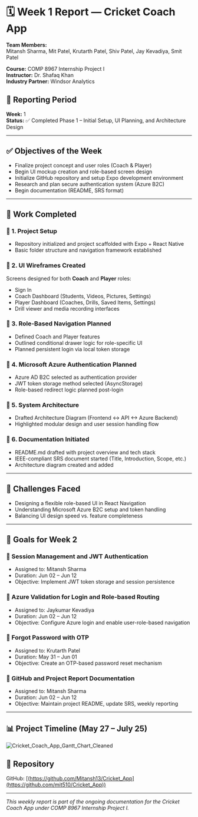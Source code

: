 
# 🗓️ Week 1 Report — Cricket Coach App

**Team Members:**  
Mitansh Sharma, Mit Patel, Krutarth Patel, Shiv Patel, Jay Kevadiya, Smit Patel

**Course:** COMP 8967 Internship Project I  
**Instructor:** Dr. Shafaq Khan  
**Industry Partner:** Windsor Analytics

## 📅 Reporting Period
**Week:** 1  
**Status:** ✅ Completed Phase 1 – Initial Setup, UI Planning, and Architecture Design

---

## ✅ Objectives of the Week
- Finalize project concept and user roles (Coach & Player)
- Begin UI mockup creation and role-based screen design
- Initialize GitHub repository and setup Expo development environment
- Research and plan secure authentication system (Azure B2C)
- Begin documentation (README, SRS format)

---

## 🚀 Work Completed

### 🔹 1. Project Setup
- Repository initialized and project scaffolded with Expo + React Native
- Basic folder structure and navigation framework established

### 🔹 2. UI Wireframes Created
Screens designed for both **Coach** and **Player** roles:
- Sign In
- Coach Dashboard (Students, Videos, Pictures, Settings)
- Player Dashboard (Coaches, Drills, Saved Items, Settings)
- Drill viewer and media recording interfaces

### 🔹 3. Role-Based Navigation Planned
- Defined Coach and Player features
- Outlined conditional drawer logic for role-specific UI
- Planned persistent login via local token storage

### 🔹 4. Microsoft Azure Authentication Planned
- Azure AD B2C selected as authentication provider
- JWT token storage method selected (AsyncStorage)
- Role-based redirect logic planned post-login

### 🔹 5. System Architecture
- Drafted Architecture Diagram (Frontend <-> API <-> Azure Backend)
- Highlighted modular design and user session handling flow

### 🔹 6. Documentation Initiated
- README.md drafted with project overview and tech stack
- IEEE-compliant SRS document started (Title, Introduction, Scope, etc.)
- Architecture diagram created and added

---

## 📝 Challenges Faced
- Designing a flexible role-based UI in React Navigation
- Understanding Microsoft Azure B2C setup and token handling
- Balancing UI design speed vs. feature completeness

---

## 🎯 Goals for Week 2

### 🔸 Session Management and JWT Authentication  
- Assigned to: Mitansh Sharma  
- Duration: Jun 02 – Jun 12  
- Objective: Implement JWT token storage and session persistence

### 🔸 Azure Validation for Login and Role-based Routing  
- Assigned to: Jaykumar Kevadiya  
- Duration: Jun 02 – Jun 12  
- Objective: Configure Azure login and enable user-role-based navigation

### 🔸 Forgot Password with OTP  
- Assigned to: Krutarth Patel  
- Duration: May 31 – Jun 01  
- Objective: Create an OTP-based password reset mechanism

### 🔸 GitHub and Project Report Documentation  
- Assigned to: Mitansh Sharma  
- Duration: Jun 02 – Jun 12  
- Objective: Maintain project README, update SRS, weekly reporting

---

## 📊 Project Timeline (May 27 – July 25)


![Cricket_Coach_App_Gantt_Chart_Cleaned](https://github.com/user-attachments/assets/19db4576-4e93-4ae3-8754-7419d21ec2b6)


## 📁 Repository
GitHub: [(https://github.com/Mitansh13/Cricket_App](https://github.com/mit510/Cricket_App))

---

_This weekly report is part of the ongoing documentation for the Cricket Coach App under COMP 8967 Internship Project I._
